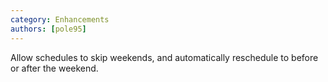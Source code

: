 ```yaml
---
category: Enhancements
authors: [pole95]
---
```


Allow schedules to skip weekends, and automatically reschedule to before or after the weekend.
